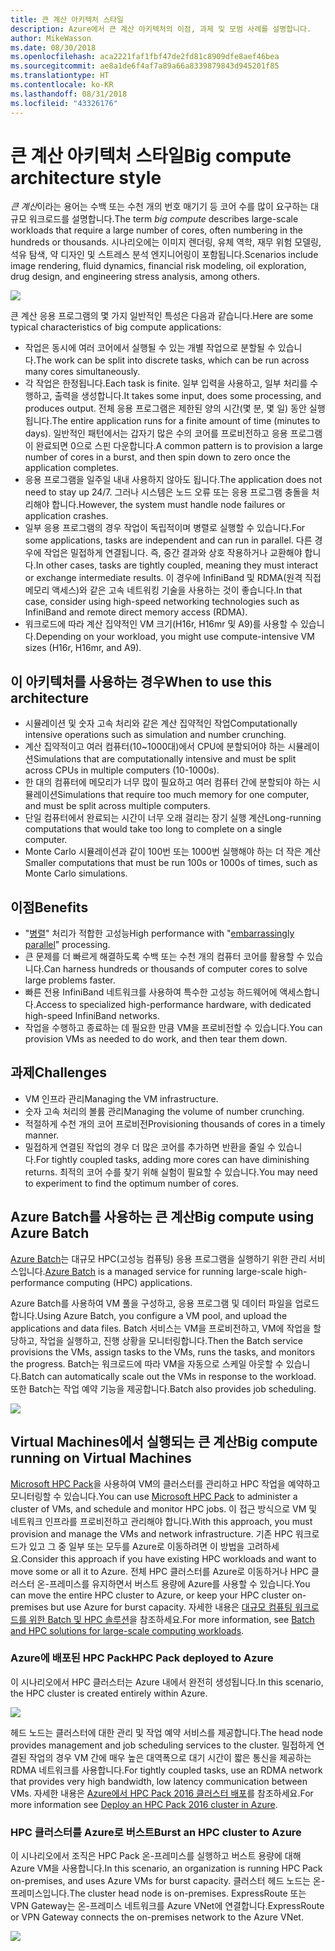 ```yaml
---
title: 큰 계산 아키텍처 스타일
description: Azure에서 큰 계산 아키텍처의 이점, 과제 및 모범 사례를 설명합니다.
author: MikeWasson
ms.date: 08/30/2018
ms.openlocfilehash: aca2221faf1fbf47de2fd81c8909dfe8aef46bea
ms.sourcegitcommit: ae8a1de6f4af7a89a66a8339879843d945201f85
ms.translationtype: HT
ms.contentlocale: ko-KR
ms.lasthandoff: 08/31/2018
ms.locfileid: "43326176"
---
```

# <a name="big-compute-architecture-style"></a><span data-ttu-id="c8c43-103">큰 계산 아키텍처 스타일</span><span class="sxs-lookup"><span data-stu-id="c8c43-103">Big compute architecture style</span></span>

<span data-ttu-id="c8c43-104">*큰 계산*이라는 용어는 수백 또는 수천 개의 번호 매기기 등 코어 수를 많이 요구하는 대규모 워크로드를 설명합니다.</span><span class="sxs-lookup"><span data-stu-id="c8c43-104">The term *big compute* describes large-scale workloads that require a large number of cores, often numbering in the hundreds or thousands.</span></span> <span data-ttu-id="c8c43-105">시나리오에는 이미지 렌더링, 유체 역학, 재무 위험 모델링, 석유 탐색, 약 디자인 및 스트레스 분석 엔지니어링이 포함됩니다.</span><span class="sxs-lookup"><span data-stu-id="c8c43-105">Scenarios include image rendering, fluid dynamics, financial risk modeling, oil exploration, drug design, and engineering stress analysis, among others.</span></span>

![](./images/big-compute-logical.png)

<span data-ttu-id="c8c43-106">큰 계산 응용 프로그램의 몇 가지 일반적인 특성은 다음과 같습니다.</span><span class="sxs-lookup"><span data-stu-id="c8c43-106">Here are some typical characteristics of big compute applications:</span></span>

- <span data-ttu-id="c8c43-107">작업은 동시에 여러 코어에서 실행될 수 있는 개별 작업으로 분할될 수 있습니다.</span><span class="sxs-lookup"><span data-stu-id="c8c43-107">The work can be split into discrete tasks, which can be run across many cores simultaneously.</span></span>
- <span data-ttu-id="c8c43-108">각 작업은 한정됩니다.</span><span class="sxs-lookup"><span data-stu-id="c8c43-108">Each task is finite.</span></span> <span data-ttu-id="c8c43-109">일부 입력을 사용하고, 일부 처리를 수행하고, 출력을 생성합니다.</span><span class="sxs-lookup"><span data-stu-id="c8c43-109">It takes some input, does some processing, and produces output.</span></span> <span data-ttu-id="c8c43-110">전체 응용 프로그램은 제한된 양의 시간(몇 분, 몇 일) 동안 실행됩니다.</span><span class="sxs-lookup"><span data-stu-id="c8c43-110">The entire application runs for a finite amount of time (minutes to days).</span></span> <span data-ttu-id="c8c43-111">일반적인 패턴에서는 갑자기 많은 수의 코어를 프로비전하고 응용 프로그램이 완료되면 0으로 스핀 다운합니다.</span><span class="sxs-lookup"><span data-stu-id="c8c43-111">A common pattern is to provision a large number of cores in a burst, and then spin down to zero once the application completes.</span></span> 
- <span data-ttu-id="c8c43-112">응용 프로그램을 일주일 내내 사용하지 않아도 됩니다.</span><span class="sxs-lookup"><span data-stu-id="c8c43-112">The application does not need to stay up 24/7.</span></span> <span data-ttu-id="c8c43-113">그러나 시스템은 노드 오류 또는 응용 프로그램 충돌을 처리해야 합니다.</span><span class="sxs-lookup"><span data-stu-id="c8c43-113">However, the system must handle node failures or application crashes.</span></span>
- <span data-ttu-id="c8c43-114">일부 응용 프로그램의 경우 작업이 독립적이며 병렬로 실행할 수 있습니다.</span><span class="sxs-lookup"><span data-stu-id="c8c43-114">For some applications, tasks are independent and can run in parallel.</span></span> <span data-ttu-id="c8c43-115">다른 경우에 작업은 밀접하게 연결됩니다. 즉, 중간 결과와 상호 작용하거나 교환해야 합니다.</span><span class="sxs-lookup"><span data-stu-id="c8c43-115">In other cases, tasks are tightly coupled, meaning they must interact or exchange intermediate results.</span></span> <span data-ttu-id="c8c43-116">이 경우에 InfiniBand 및 RDMA(원격 직접 메모리 액세스)와 같은 고속 네트워킹 기술을 사용하는 것이 좋습니다.</span><span class="sxs-lookup"><span data-stu-id="c8c43-116">In that case, consider using high-speed networking technologies such as InfiniBand and remote direct memory access (RDMA).</span></span> 
- <span data-ttu-id="c8c43-117">워크로드에 따라 계산 집약적인 VM 크기(H16r, H16mr 및 A9)를 사용할 수 있습니다.</span><span class="sxs-lookup"><span data-stu-id="c8c43-117">Depending on your workload, you might use compute-intensive VM sizes (H16r, H16mr, and A9).</span></span>

## <a name="when-to-use-this-architecture"></a><span data-ttu-id="c8c43-118">이 아키텍처를 사용하는 경우</span><span class="sxs-lookup"><span data-stu-id="c8c43-118">When to use this architecture</span></span>

- <span data-ttu-id="c8c43-119">시뮬레이션 및 숫자 고속 처리와 같은 계산 집약적인 작업</span><span class="sxs-lookup"><span data-stu-id="c8c43-119">Computationally intensive operations such as simulation and number crunching.</span></span>
- <span data-ttu-id="c8c43-120">계산 집약적이고 여러 컴퓨터(10~1000대)에서 CPU에 분할되어야 하는 시뮬레이션</span><span class="sxs-lookup"><span data-stu-id="c8c43-120">Simulations that are computationally intensive and must be split across CPUs in multiple computers (10-1000s).</span></span>
- <span data-ttu-id="c8c43-121">한 대의 컴퓨터에 메모리가 너무 많이 필요하고 여러 컴퓨터 간에 분할되야 하는 시뮬레이션</span><span class="sxs-lookup"><span data-stu-id="c8c43-121">Simulations that require too much memory for one computer, and must be split across multiple computers.</span></span>
- <span data-ttu-id="c8c43-122">단일 컴퓨터에서 완료되는 시간이 너무 오래 걸리는 장기 실행 계산</span><span class="sxs-lookup"><span data-stu-id="c8c43-122">Long-running computations that would take too long to complete on a single computer.</span></span>
- <span data-ttu-id="c8c43-123">Monte Carlo 시뮬레이션과 같이 100번 또는 1000번 실행해야 하는 더 작은 계산</span><span class="sxs-lookup"><span data-stu-id="c8c43-123">Smaller computations that must be run 100s or 1000s of times, such as Monte Carlo simulations.</span></span>

## <a name="benefits"></a><span data-ttu-id="c8c43-124">이점</span><span class="sxs-lookup"><span data-stu-id="c8c43-124">Benefits</span></span>

- <span data-ttu-id="c8c43-125">"[병렬][embarrassingly-parallel]" 처리가 적합한 고성능</span><span class="sxs-lookup"><span data-stu-id="c8c43-125">High performance with "[embarrassingly parallel][embarrassingly-parallel]" processing.</span></span>
- <span data-ttu-id="c8c43-126">큰 문제를 더 빠르게 해결하도록 수백 또는 수천 개의 컴퓨터 코어를 활용할 수 있습니다.</span><span class="sxs-lookup"><span data-stu-id="c8c43-126">Can harness hundreds or thousands of computer cores to solve large problems faster.</span></span>
- <span data-ttu-id="c8c43-127">빠른 전용 InfiniBand 네트워크를 사용하여 특수한 고성능 하드웨어에 액세스합니다.</span><span class="sxs-lookup"><span data-stu-id="c8c43-127">Access to specialized high-performance hardware, with dedicated high-speed InfiniBand networks.</span></span>
- <span data-ttu-id="c8c43-128">작업을 수행하고 종료하는 데 필요한 만큼 VM을 프로비전할 수 있습니다.</span><span class="sxs-lookup"><span data-stu-id="c8c43-128">You can provision VMs as needed to do work, and then tear them down.</span></span> 

## <a name="challenges"></a><span data-ttu-id="c8c43-129">과제</span><span class="sxs-lookup"><span data-stu-id="c8c43-129">Challenges</span></span>

- <span data-ttu-id="c8c43-130">VM 인프라 관리</span><span class="sxs-lookup"><span data-stu-id="c8c43-130">Managing the VM infrastructure.</span></span>
- <span data-ttu-id="c8c43-131">숫자 고속 처리의 볼륨 관리</span><span class="sxs-lookup"><span data-stu-id="c8c43-131">Managing the volume of number crunching.</span></span> 
- <span data-ttu-id="c8c43-132">적절하게 수천 개의 코어 프로비전</span><span class="sxs-lookup"><span data-stu-id="c8c43-132">Provisioning thousands of cores in a timely manner.</span></span>
- <span data-ttu-id="c8c43-133">밀접하게 연결된 작업의 경우 더 많은 코어를 추가하면 반환을 줄일 수 있습니다.</span><span class="sxs-lookup"><span data-stu-id="c8c43-133">For tightly coupled tasks, adding more cores can have diminishing returns.</span></span> <span data-ttu-id="c8c43-134">최적의 코어 수를 찾기 위해 실험이 필요할 수 있습니다.</span><span class="sxs-lookup"><span data-stu-id="c8c43-134">You may need to experiment to find the optimum number of cores.</span></span>

## <a name="big-compute-using-azure-batch"></a><span data-ttu-id="c8c43-135">Azure Batch를 사용하는 큰 계산</span><span class="sxs-lookup"><span data-stu-id="c8c43-135">Big compute using Azure Batch</span></span>

<span data-ttu-id="c8c43-136">[Azure Batch][batch]는 대규모 HPC(고성능 컴퓨팅) 응용 프로그램을 실행하기 위한 관리 서비스입니다.</span><span class="sxs-lookup"><span data-stu-id="c8c43-136">[Azure Batch][batch] is a managed service for running large-scale high-performance computing (HPC) applications.</span></span>

<span data-ttu-id="c8c43-137">Azure Batch를 사용하여 VM 풀을 구성하고, 응용 프로그램 및 데이터 파일을 업로드합니다.</span><span class="sxs-lookup"><span data-stu-id="c8c43-137">Using Azure Batch, you configure a VM pool, and upload the applications and data files.</span></span> <span data-ttu-id="c8c43-138">Batch 서비스는 VM을 프로비전하고, VM에 작업을 할당하고, 작업을 실행하고, 진행 상황을 모니터링합니다.</span><span class="sxs-lookup"><span data-stu-id="c8c43-138">Then the Batch service provisions the VMs, assign tasks to the VMs, runs the tasks, and monitors the progress.</span></span> <span data-ttu-id="c8c43-139">Batch는 워크로드에 따라 VM을 자동으로 스케일 아웃할 수 있습니다.</span><span class="sxs-lookup"><span data-stu-id="c8c43-139">Batch can automatically scale out the VMs in response to the workload.</span></span> <span data-ttu-id="c8c43-140">또한 Batch는 작업 예약 기능을 제공합니다.</span><span class="sxs-lookup"><span data-stu-id="c8c43-140">Batch also provides job scheduling.</span></span>

![](./images/big-compute-batch.png) 

## <a name="big-compute-running-on-virtual-machines"></a><span data-ttu-id="c8c43-141">Virtual Machines에서 실행되는 큰 계산</span><span class="sxs-lookup"><span data-stu-id="c8c43-141">Big compute running on Virtual Machines</span></span>

<span data-ttu-id="c8c43-142">[Microsoft HPC Pack][hpc-pack]을 사용하여 VM의 클러스터를 관리하고 HPC 작업을 예약하고 모니터링할 수 있습니다.</span><span class="sxs-lookup"><span data-stu-id="c8c43-142">You can use [Microsoft HPC Pack][hpc-pack] to administer a cluster of VMs, and schedule and monitor HPC jobs.</span></span> <span data-ttu-id="c8c43-143">이 접근 방식으로 VM 및 네트워크 인프라를 프로비전하고 관리해야 합니다.</span><span class="sxs-lookup"><span data-stu-id="c8c43-143">With this approach, you must provision and manage the VMs and network infrastructure.</span></span> <span data-ttu-id="c8c43-144">기존 HPC 워크로드가 있고 그 중 일부 또는 모두를 Azure로 이동하려면 이 방법을 고려하세요.</span><span class="sxs-lookup"><span data-stu-id="c8c43-144">Consider this approach if you have existing HPC workloads and want to move some or all it to Azure.</span></span> <span data-ttu-id="c8c43-145">전체 HPC 클러스터를 Azure로 이동하거나 HPC 클러스터 온-프레미스를 유지하면서 버스트 용량에 Azure를 사용할 수 있습니다.</span><span class="sxs-lookup"><span data-stu-id="c8c43-145">You can move the entire HPC cluster to Azure, or keep your HPC cluster on-premises but use Azure for burst capacity.</span></span> <span data-ttu-id="c8c43-146">자세한 내용은 [대규모 컴퓨팅 워크로드를 위한 Batch 및 HPC 솔루션][batch-hpc-solutions]을 참조하세요.</span><span class="sxs-lookup"><span data-stu-id="c8c43-146">For more information, see [Batch and HPC solutions for large-scale computing workloads][batch-hpc-solutions].</span></span>

### <a name="hpc-pack-deployed-to-azure"></a><span data-ttu-id="c8c43-147">Azure에 배포된 HPC Pack</span><span class="sxs-lookup"><span data-stu-id="c8c43-147">HPC Pack deployed to Azure</span></span>

<span data-ttu-id="c8c43-148">이 시나리오에서 HPC 클러스터는 Azure 내에서 완전히 생성됩니다.</span><span class="sxs-lookup"><span data-stu-id="c8c43-148">In this scenario, the HPC cluster is created entirely within Azure.</span></span>

![](./images/big-compute-iaas.png) 
 
<span data-ttu-id="c8c43-149">헤드 노드는 클러스터에 대한 관리 및 작업 예약 서비스를 제공합니다.</span><span class="sxs-lookup"><span data-stu-id="c8c43-149">The head node provides management and job scheduling services to the cluster.</span></span> <span data-ttu-id="c8c43-150">밀접하게 연결된 작업의 경우 VM 간에 매우 높은 대역폭으로 대기 시간이 짧은 통신을 제공하는 RDMA 네트워크를 사용합니다.</span><span class="sxs-lookup"><span data-stu-id="c8c43-150">For tightly coupled tasks, use an RDMA network that provides very high bandwidth, low latency communication between VMs.</span></span> <span data-ttu-id="c8c43-151">자세한 내용은 [Azure에서 HPC Pack 2016 클러스터 배포][deploy-hpc-azure]를 참조하세요.</span><span class="sxs-lookup"><span data-stu-id="c8c43-151">For more information see [Deploy an HPC Pack 2016 cluster in Azure][deploy-hpc-azure].</span></span>

### <a name="burst-an-hpc-cluster-to-azure"></a><span data-ttu-id="c8c43-152">HPC 클러스터를 Azure로 버스트</span><span class="sxs-lookup"><span data-stu-id="c8c43-152">Burst an HPC cluster to Azure</span></span>

<span data-ttu-id="c8c43-153">이 시나리오에서 조직은 HPC Pack 온-프레미스를 실행하고 버스트 용량에 대해 Azure VM을 사용합니다.</span><span class="sxs-lookup"><span data-stu-id="c8c43-153">In this scenario, an organization is running HPC Pack on-premises, and uses Azure VMs for burst capacity.</span></span> <span data-ttu-id="c8c43-154">클러스터 헤드 노드는 온-프레미스입니다.</span><span class="sxs-lookup"><span data-stu-id="c8c43-154">The cluster head node is on-premises.</span></span> <span data-ttu-id="c8c43-155">ExpressRoute 또는 VPN Gateway는 온-프레미스 네트워크를 Azure VNet에 연결합니다.</span><span class="sxs-lookup"><span data-stu-id="c8c43-155">ExpressRoute or VPN Gateway connects the on-premises network to the Azure VNet.</span></span>

![](./images/big-compute-hybrid.png) 


[batch]: /azure/batch/
[batch-hpc-solutions]: /azure/batch/batch-hpc-solutions
[deploy-hpc-azure]: /azure/virtual-machines/windows/hpcpack-2016-cluster
[embarrassingly-parallel]: https://en.wikipedia.org/wiki/Embarrassingly_parallel
[hpc-pack]: https://technet.microsoft.com/library/cc514029

 
